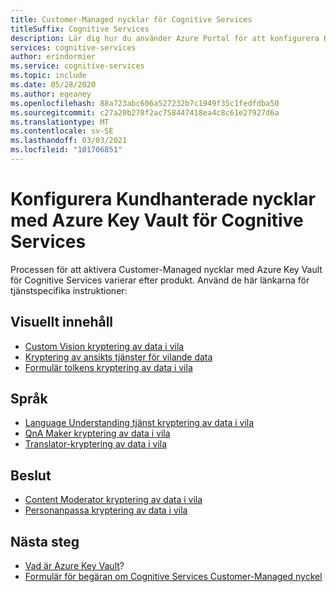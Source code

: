 ```yaml
---
title: Customer-Managed nycklar för Cognitive Services
titleSuffix: Cognitive Services
description: Lär dig hur du använder Azure Portal för att konfigurera Kundhanterade nycklar med Azure Key Vault. Med Kundhanterade nycklar kan du skapa, rotera, inaktivera och återkalla åtkomst kontroller.
services: cognitive-services
author: erindormier
ms.service: cognitive-services
ms.topic: include
ms.date: 05/28/2020
ms.author: egeaney
ms.openlocfilehash: 88a723abc606a527232b7c1949f35c1fedfdba50
ms.sourcegitcommit: c27a20b278f2ac758447418ea4c8c61e27927d6a
ms.translationtype: MT
ms.contentlocale: sv-SE
ms.lasthandoff: 03/03/2021
ms.locfileid: "101706851"
---
```

# <a name="configure-customer-managed-keys-with-azure-key-vault-for-cognitive-services"></a>Konfigurera Kundhanterade nycklar med Azure Key Vault för Cognitive Services

Processen för att aktivera Customer-Managed nycklar med Azure Key Vault för Cognitive Services varierar efter produkt. Använd de här länkarna för tjänstspecifika instruktioner:

## <a name="vision"></a>Visuellt innehåll

* [Custom Vision kryptering av data i vila](../custom-vision-service/encrypt-data-at-rest.md)
* [Kryptering av ansikts tjänster för vilande data](../face/encrypt-data-at-rest.md)
* [Formulär tolkens kryptering av data i vila](../form-recognizer/encrypt-data-at-rest.md)

## <a name="language"></a>Språk

* [Language Understanding tjänst kryptering av data i vila](../LUIS/encrypt-data-at-rest.md)
* [QnA Maker kryptering av data i vila](../QnAMaker/encrypt-data-at-rest.md)
* [Translator-kryptering av data i vila](../translator/encrypt-data-at-rest.md)

## <a name="decision"></a>Beslut

* [Content Moderator kryptering av data i vila](../Content-Moderator/encrypt-data-at-rest.md)
* [Personanpassa kryptering av data i vila](../personalizer/encrypt-data-at-rest.md)

## <a name="next-steps"></a>Nästa steg

* [Vad är Azure Key Vault](../../key-vault/general/overview.md)?
* [Formulär för begäran om Cognitive Services Customer-Managed nyckel](https://aka.ms/cogsvc-cmk)